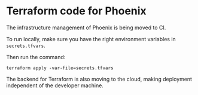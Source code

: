 # Terraform code for Phoenix

The infrastructure management of Phoenix is being moved to CI.

To run locally, make sure you have the right environment variables in `secrets.tfvars`.

Then run the command:

```
terraform apply -var-file=secrets.tfvars
```

The backend for Terraform is also moving to the cloud, making deployment independent of the developer machine.
